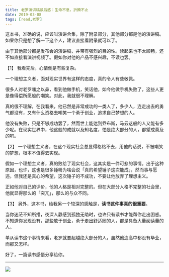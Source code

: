 ```yaml
---
title: 老罗演讲稿读后感：生命不息，折腾不止
date: 2019-03-08
tags: [read,老罗]
---
```


这本书，准确的说，应该叫演讲合集，除了附录部分，其他部分都是他的演讲稿。如果你只是想了解一下这个人，建议直接看附录就可以了。

由于其他部分都是发布会的演讲稿，并带有强烈的目的性。读起来也不太顺畅，还不如直接看演讲视频了。假如你对他的产品不感兴趣，不读也罢。

【1】
我看完后，心情倒是有些复杂。

一个理想主义者，面对现实世界有这样的态度，真的令人有些敬佩。

很多人对老罗嗤之以鼻，看到他做手机，笑话他，如今他做手机失败了，这些人更是像得偿所愿般的嘲笑。对此，我就很不理解。

真的很不理解，在我看来，他已然是非常成功的一类人了，多少人，连走出去的勇气都没有，又有什么资格去嘲笑一个勇于创业，追求自己梦想的人。

他没有失败，只是不够成功罢了，然而世上能达到乔布斯，马云这般的人又能有多少呢。在现实世界中，他这般的成就以及知名度，怕是绝大部分的人，都望成莫及的吧。

【2】
一个理想主义者，在这个现实社会总显得格格不去，用他的话说，不被嘲笑的梦想，根本不值得去实现。

假如一个理想主义者，真的败给了现实社会，这其实是一件可悲的事情。出于这种原因，也许，这也是很多锤粉为啥会说「真的希望锤子这次能成」，然而事与愿违，但我还是真心的希望，这次锤子的不成功，不要让他放弃了理想主义。

正如他对自己的评价，他的人格是相对完整的。但在大部分人格不完整的社会里，他就显得那么的「突兀」，那么的与众不同。

【3】
另外，这本书，给我另一个较深的感触是，**读书这件事真的很重要**。

当你迷茫不知所措，夜深人静感到孤独无助时，也许只有读书才能帮你走出困惑。不知道你发现没有，那些敢于创业，勇于走出舒适圈的人，都是具备大量阅读量的人。

单从读书这个事情来看，老罗就要超越绝大部分的人，虽然他连高中都没有毕业，而那又怎样。

好了，一篇读书感悟分享给你。

---
![](/image/weixin.jpg)